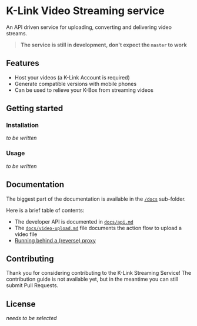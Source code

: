 # K-Link Video Streaming service

An API driven service for uploading, converting and delivering video streams.

> **The service is still in development, don't expect the `master` to work**

## Features

- Host your videos (a K-Link Account is required)
- Generate compatible versions with mobile phones
- Can be used to relieve your K-Box from streaming videos

## Getting started

### Installation

_to be written_

### Usage

_to be written_


## Documentation

The biggest part of the documentation is available in the [`/docs`](./docs/) sub-folder.

Here is a brief table of contents:

- The developer API is documented in [`docs/api.md`](./docs/api.md)
- The [`docs/video-upload.md`](./docs/video-upload.md) file documents the action flow to upload a video file
- [Running behind a (reverse) proxy](./docs/behind-proxy.md)


## Contributing

Thank you for considering contributing to the K-Link Streaming Service! The contribution guide is not available yet, but in the meantime you can still submit Pull Requests.

## License

_needs to be selected_

